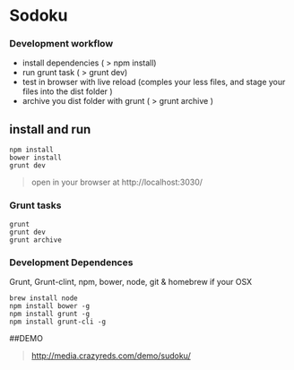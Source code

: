 Sodoku
==================================

### Development workflow

 - install dependencies ( > npm install)
 - run grunt task ( > grunt dev)
 - test in browser with live reload (comples your less files, and stage your files into the dist folder )
 - archive you dist folder with grunt ( > grunt archive )

## install and run

	npm install
	bower install
	grunt dev
>	open in your browser at http://localhost:3030/

### Grunt tasks
	grunt
	grunt dev 
	grunt archive 


### Development Dependences
Grunt, Grunt-clint, npm, bower, node, git & homebrew if your OSX

	brew install node
	npm install bower -g
	npm install grunt -g
	npm install grunt-cli -g


##DEMO 
> http://media.crazyreds.com/demo/sudoku/
